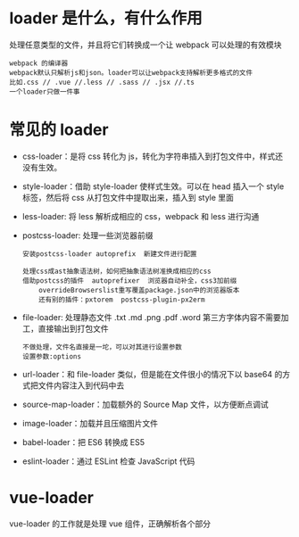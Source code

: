# loader 是什么，有什么作用

处理任意类型的文件，并且将它们转换成一个让 webpack 可以处理的有效模块

```
webpack 的编译器
webpack默认只解析js和json。loader可以让webpack支持解析更多格式的文件
比如.css // .vue //.less // .sass // .jsx //.ts
一个loader只做一件事
```

# 常见的 loader

- css-loader：是将 css 转化为 js，转化为字符串插入到打包文件中，样式还没有生效。
- style-loader：借助 style-loader 使样式生效。可以在 head 插入一个 style 标签，然后将 css 从打包文件中提取出来，插入到 style 里面
- less-loader: 将 less 解析成相应的 css，webpack 和 less 进行沟通
- postcss-loader: 处理一些浏览器前缀

  ```
  安装postcss-loader autoprefix  新建文件进行配置

  处理css成ast抽象语法树，如何把抽象语法树准换成相应的css
  借助postcss的插件  autoprefixer  浏览器自动补全，css3加前缀
      overrideBrowserslist重写覆盖package.json中的浏览器版本
      还有别的插件：pxtorem  postcss-plugin-px2erm
  ```

- file-loader: 处理静态文件 .txt .md .png .pdf .word 第三方字体内容不需要加工，直接输出到打包文件
  ```
  不做处理，文件名直接是一坨，可以对其进行设置参数
  设置参数:options
  ```
- url-loader：和 file-loader 类似，但是能在⽂件很⼩的情况下以 base64 的⽅式把⽂件内容注⼊到代码中去
- source-map-loader：加载额外的 Source Map ⽂件，以⽅便断点调试
- image-loader：加载并且压缩图⽚⽂件
- babel-loader：把 ES6 转换成 ES5
- eslint-loader：通过 ESLint 检查 JavaScript 代码

# vue-loader

vue-loader 的工作就是处理 vue 组件，正确解析各个部分 <template> <css> <script>

```js
// vue-loader descriptor
{
  customBlocks: [],
  errors: [],
  template: {
    attrs: {},
    content: "\n<div id="app">\n  <div class="title">{{msg}}</div>\n</div>\n",
    type: "template"
  },
  script: {
    attrs: {},
    content: "... export default {} ...",
    type: "script"
  },
  style: [{
    attrs: {
      lang: "scss"
    },
    content: "... #app {} ...",
    type: "style",
    lang: "scss"
  }],
}
```

解析到对应的 type，然后分别处理各个部分

```js
// template
let templateImport = `var render, staticRenderFns`;
let templateRequest;
if (descriptor.template) {
  const src = descriptor.template.src || resourcePath;
  const idQuery = `&id=${id}`;
  const scopedQuery = hasScoped ? `&scoped=true` : ``;
  const attrsQuery = attrsToQuery(descriptor.template.attrs);
  const query = `?vue&type=template${idQuery}${scopedQuery}${attrsQuery}${inheritQuery}`;
  const request = (templateRequest = stringifyRequest(src + query));
  templateImport = `import { render, staticRenderFns } from ${request}`;
}

// script
let scriptImport = `var script = {}`;
if (descriptor.script) {
  const src = descriptor.script.src || resourcePath;
  const attrsQuery = attrsToQuery(descriptor.script.attrs, "js");
  const query = `?vue&type=script${attrsQuery}${inheritQuery}`;
  const request = stringifyRequest(src + query);
  scriptImport = `import script from ${request}\n` + `export * from ${request}`; // support named exports
}

// styles
let stylesCode = ``;
if (descriptor.styles.length) {
  stylesCode = genStylesCode(
    loaderContext,
    descriptor.styles,
    id,
    resourcePath,
    stringifyRequest,
    needsHotReload,
    isServer || isShadow // needs explicit injection?
  );
}
```

针对不同的 type 分别构造一个 import 字符串

```js
templateImport = "import { render, staticRenderFns } from './App.vue?vue&type=template&id=7ba5bd90&'";

scriptImport = "import script from './App.vue?vue&type=script&lang=js&'
                export * from './App.vue?vue&type=script&lang=js&'";

stylesCode = "import style0 from './App.vue?vue&type=style&index=0&lang=scss&'";
```

```js
let code =
  `
${templateImport}
${scriptImport}
${stylesCode}`.trim() + `\n`;
code += `\nexport default component.exports`;
return code;
```

loader 会导出一个可执行的 node 模块，上面提到的 code 是会被 webpack 识别到然后执行的。

我们看到 code 里有三次的 import，import 的文件都是 App.vue，相当于又加载了一次触发这次 vue-loader 的那个 vue 文件。不同的是，这次加载是「带参」的，分别对应着 template / script / style 三种 type 的处理

webpack 在加载 vue 文件时，会调用 vue-loader 来处理 vue 文件，之后 return 一段可执行的 js 代码，其中会根据不同 type 分别 import 一次当前 vue 文件，并且将参数传递进去，这里的多次 import 也会被 vue-loader 拦截，然后在 vue-loader 内部根据不同参数进行处理（比如调用 style-loader）

# 写一个 loader

loader 本质是一个函数，但是不能使用箭头函数

loader 处理模块

resolveLoader 去哪里找 loader，进行拓展

```js
module.export = function (source) {
  // 传递的参数可以通过this获取 this.query
  // 一定要有返回值
  // return source.replace('webpack', this.query.name)

  // const result = source.replace('webpack', this.query.name)
  // 第一个参数error
  // 第二个参数返回值
  // 第三个参数source map 往下传递
  // this.callback(null, result)
  // 处理异步

  const callback = this.async();
  setTimeout(() => {
    const result = source.replace("webpack", this.query.name);

    callback(null, result);
  }, 2000);
};
```
